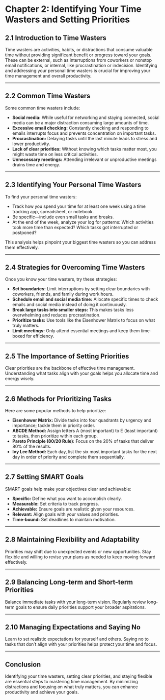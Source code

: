 # Chapter 2: Identifying Your Time Wasters and Setting Priorities

## 2.1 Introduction to Time Wasters

Time wasters are activities, habits, or distractions that consume valuable time without providing significant benefit or progress toward your goals. These can be external, such as interruptions from coworkers or nonstop email notifications, or internal, like procrastination or indecision. Identifying and addressing your personal time wasters is crucial for improving your time management and overall productivity.

---

## 2.2 Common Time Wasters

Some common time wasters include:

- **Social media:** While useful for networking and staying connected, social media can be a major distraction consuming large amounts of time.  
- **Excessive email checking:** Constantly checking and responding to emails interrupts focus and prevents concentration on important tasks.  
- **Procrastination:** Delaying tasks until the last minute leads to stress and lower productivity.  
- **Lack of clear priorities:** Without knowing which tasks matter most, you might waste time on less critical activities.  
- **Unnecessary meetings:** Attending irrelevant or unproductive meetings drains time and energy.

---

## 2.3 Identifying Your Personal Time Wasters

To find your personal time wasters:

- Track how you spend your time for at least one week using a time tracking app, spreadsheet, or notebook.  
- Be specific—include even small tasks and breaks.  
- At the end of the week, analyze your log for patterns: Which activities took more time than expected? Which tasks got interrupted or postponed?  

This analysis helps pinpoint your biggest time wasters so you can address them effectively.

---

## 2.4 Strategies for Overcoming Time Wasters

Once you know your time wasters, try these strategies:

- **Set boundaries:** Limit interruptions by setting clear boundaries with coworkers, friends, and family during work hours.  
- **Schedule email and social media time:** Allocate specific times to check emails and social media instead of doing it continuously.  
- **Break large tasks into smaller steps:** This makes tasks less overwhelming and reduces procrastination.  
- **Prioritize tasks:** Use tools like the Eisenhower Matrix to focus on what truly matters.  
- **Limit meetings:** Only attend essential meetings and keep them time-boxed for efficiency.

---

## 2.5 The Importance of Setting Priorities

Clear priorities are the backbone of effective time management. Understanding what tasks align with your goals helps you allocate time and energy wisely.

---

## 2.6 Methods for Prioritizing Tasks

Here are some popular methods to help prioritize:

- **Eisenhower Matrix:** Divide tasks into four quadrants by urgency and importance; tackle them in priority order.  
- **ABCDE Method:** Assign letters A (most important) to E (least important) to tasks, then prioritize within each group.  
- **Pareto Principle (80/20 Rule):** Focus on the 20% of tasks that deliver 80% of the results.  
- **Ivy Lee Method:** Each day, list the six most important tasks for the next day in order of priority and complete them sequentially.

---

## 2.7 Setting SMART Goals

SMART goals help make your objectives clear and achievable:

- **Specific:** Define what you want to accomplish clearly.  
- **Measurable:** Set criteria to track progress.  
- **Achievable:** Ensure goals are realistic given your resources.  
- **Relevant:** Align goals with your values and priorities.  
- **Time-bound:** Set deadlines to maintain motivation.

---

## 2.8 Maintaining Flexibility and Adaptability

Priorities may shift due to unexpected events or new opportunities. Stay flexible and willing to revise your plans as needed to keep moving forward effectively.

---

## 2.9 Balancing Long-term and Short-term Priorities

Balance immediate tasks with your long-term vision. Regularly review long-term goals to ensure daily priorities support your broader aspirations.

---

## 2.10 Managing Expectations and Saying No

Learn to set realistic expectations for yourself and others. Saying no to tasks that don’t align with your priorities helps protect your time and focus.

---

## Conclusion

Identifying your time wasters, setting clear priorities, and staying flexible are essential steps to mastering time management. By minimizing distractions and focusing on what truly matters, you can enhance productivity and achieve your goals.
